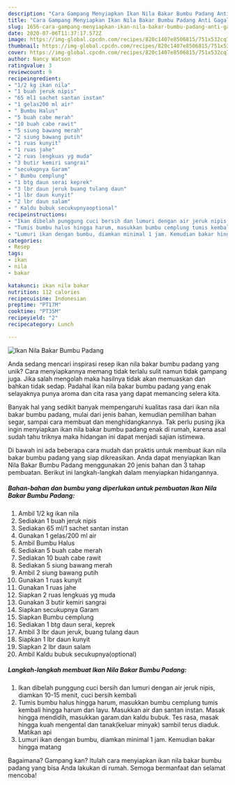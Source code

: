 ```yaml
---
description: "Cara Gampang Menyiapkan Ikan Nila Bakar Bumbu Padang Anti Gagal"
title: "Cara Gampang Menyiapkan Ikan Nila Bakar Bumbu Padang Anti Gagal"
slug: 1656-cara-gampang-menyiapkan-ikan-nila-bakar-bumbu-padang-anti-gagal
date: 2020-07-06T11:37:17.572Z
image: https://img-global.cpcdn.com/recipes/820c1407e8506815/751x532cq70/ikan-nila-bakar-bumbu-padang-foto-resep-utama.jpg
thumbnail: https://img-global.cpcdn.com/recipes/820c1407e8506815/751x532cq70/ikan-nila-bakar-bumbu-padang-foto-resep-utama.jpg
cover: https://img-global.cpcdn.com/recipes/820c1407e8506815/751x532cq70/ikan-nila-bakar-bumbu-padang-foto-resep-utama.jpg
author: Nancy Watson
ratingvalue: 3
reviewcount: 9
recipeingredient:
- "1/2 kg ikan nila"
- "1 buah jeruk nipis"
- "65 ml1 sachet santan instan"
- "1 gelas200 ml air"
- " Bumbu Halus"
- "5 buah cabe merah"
- "10 buah cabe rawit"
- "5 siung bawang merah"
- "2 siung bawang putih"
- "1 ruas kunyit"
- "1 ruas jahe"
- "2 ruas lengkuas yg muda"
- "3 butir kemiri sangrai"
- "secukupnya Garam"
- " Bumbu cemplung"
- "1 btg daun serai keprek"
- "3 lbr daun jeruk buang tulang daun"
- "1 lbr daun kunyit"
- "2 lbr daun salam"
- " Kaldu bubuk secukupnyaoptional"
recipeinstructions:
- "Ikan dibelah punggung cuci bersih dan lumuri dengan air jeruk nipis, diamkan 10-15 menit, cuci bersih kembali"
- "Tumis bumbu halus hingga harum, masukkan bumbu cemplung tumis kembali hingga harum dan layu. Masukkan air dan santan instan. Masak hingga mendidih, masukkan garam.dan kaldu bubuk. Tes rasa, masak hingga kuah mengental dan tanak(keluar minyak) sambil terus diaduk. Matikan api"
- "Lumuri ikan dengan bumbu, diamkan minimal 1 jam. Kemudian bakar hingga matang"
categories:
- Resep
tags:
- ikan
- nila
- bakar

katakunci: ikan nila bakar 
nutrition: 112 calories
recipecuisine: Indonesian
preptime: "PT17M"
cooktime: "PT35M"
recipeyield: "2"
recipecategory: Lunch

---
```



![Ikan Nila Bakar Bumbu Padang](https://img-global.cpcdn.com/recipes/820c1407e8506815/751x532cq70/ikan-nila-bakar-bumbu-padang-foto-resep-utama.jpg)

Anda sedang mencari inspirasi resep ikan nila bakar bumbu padang yang unik? Cara menyiapkannya memang tidak terlalu sulit namun tidak gampang juga. Jika salah mengolah maka hasilnya tidak akan memuaskan dan bahkan tidak sedap. Padahal ikan nila bakar bumbu padang yang enak selayaknya punya aroma dan cita rasa yang dapat memancing selera kita.

Banyak hal yang sedikit banyak mempengaruhi kualitas rasa dari ikan nila bakar bumbu padang, mulai dari jenis bahan, kemudian pemilihan bahan segar, sampai cara membuat dan menghidangkannya. Tak perlu pusing jika ingin menyiapkan ikan nila bakar bumbu padang enak di rumah, karena asal sudah tahu triknya maka hidangan ini dapat menjadi sajian istimewa.




Di bawah ini ada beberapa cara mudah dan praktis untuk membuat ikan nila bakar bumbu padang yang siap dikreasikan. Anda dapat menyiapkan Ikan Nila Bakar Bumbu Padang menggunakan 20 jenis bahan dan 3 tahap pembuatan. Berikut ini langkah-langkah dalam menyiapkan hidangannya.

<!--inarticleads1-->

##### Bahan-bahan dan bumbu yang diperlukan untuk pembuatan Ikan Nila Bakar Bumbu Padang:

1. Ambil 1/2 kg ikan nila
1. Sediakan 1 buah jeruk nipis
1. Sediakan 65 ml/1 sachet santan instan
1. Gunakan 1 gelas/200 ml air
1. Ambil  Bumbu Halus
1. Sediakan 5 buah cabe merah
1. Sediakan 10 buah cabe rawit
1. Sediakan 5 siung bawang merah
1. Ambil 2 siung bawang putih
1. Gunakan 1 ruas kunyit
1. Gunakan 1 ruas jahe
1. Siapkan 2 ruas lengkuas yg muda
1. Gunakan 3 butir kemiri sangrai
1. Siapkan secukupnya Garam
1. Siapkan  Bumbu cemplung
1. Sediakan 1 btg daun serai, keprek
1. Ambil 3 lbr daun jeruk, buang tulang daun
1. Siapkan 1 lbr daun kunyit
1. Siapkan 2 lbr daun salam
1. Ambil  Kaldu bubuk secukupnya(optional)




<!--inarticleads2-->

##### Langkah-langkah membuat Ikan Nila Bakar Bumbu Padang:

1. Ikan dibelah punggung cuci bersih dan lumuri dengan air jeruk nipis, diamkan 10-15 menit, cuci bersih kembali
1. Tumis bumbu halus hingga harum, masukkan bumbu cemplung tumis kembali hingga harum dan layu. Masukkan air dan santan instan. Masak hingga mendidih, masukkan garam.dan kaldu bubuk. Tes rasa, masak hingga kuah mengental dan tanak(keluar minyak) sambil terus diaduk. Matikan api
1. Lumuri ikan dengan bumbu, diamkan minimal 1 jam. Kemudian bakar hingga matang




Bagaimana? Gampang kan? Itulah cara menyiapkan ikan nila bakar bumbu padang yang bisa Anda lakukan di rumah. Semoga bermanfaat dan selamat mencoba!
